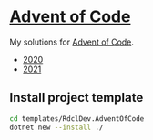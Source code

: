 # [Advent of Code](https://adventofcode.com/)

My solutions for [Advent of Code](https://adventofcode.com).

* [2020](AoC2020/)
* [2021](AoC2021/)

## Install project template

```bash
cd templates/RdclDev.AdventOfCode
dotnet new --install ./
```
